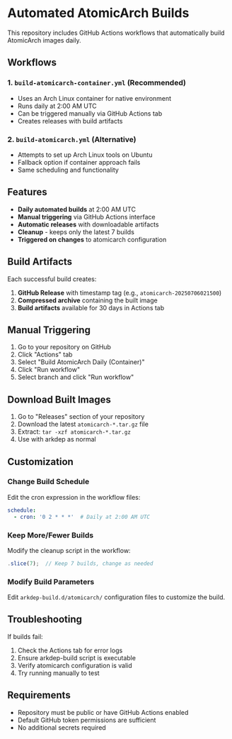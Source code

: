 # Automated AtomicArch Builds

This repository includes GitHub Actions workflows that automatically build AtomicArch images daily.

## Workflows

### 1. `build-atomicarch-container.yml` (Recommended)
- Uses an Arch Linux container for native environment
- Runs daily at 2:00 AM UTC
- Can be triggered manually via GitHub Actions tab
- Creates releases with build artifacts

### 2. `build-atomicarch.yml` (Alternative)
- Attempts to set up Arch Linux tools on Ubuntu
- Fallback option if container approach fails
- Same scheduling and functionality

## Features

- **Daily automated builds** at 2:00 AM UTC
- **Manual triggering** via GitHub Actions interface
- **Automatic releases** with downloadable artifacts
- **Cleanup** - keeps only the latest 7 builds
- **Triggered on changes** to atomicarch configuration

## Build Artifacts

Each successful build creates:
1. **GitHub Release** with timestamp tag (e.g., `atomicarch-20250706021500`)
2. **Compressed archive** containing the built image
3. **Build artifacts** available for 30 days in Actions tab

## Manual Triggering

1. Go to your repository on GitHub
2. Click "Actions" tab
3. Select "Build AtomicArch Daily (Container)"
4. Click "Run workflow"
5. Select branch and click "Run workflow"

## Download Built Images

1. Go to "Releases" section of your repository
2. Download the latest `atomicarch-*.tar.gz` file
3. Extract: `tar -xzf atomicarch-*.tar.gz`
4. Use with arkdep as normal

## Customization

### Change Build Schedule
Edit the cron expression in the workflow files:
```yaml
schedule:
  - cron: '0 2 * * *'  # Daily at 2:00 AM UTC
```

### Keep More/Fewer Builds
Modify the cleanup script in the workflow:
```javascript
.slice(7);  // Keep 7 builds, change as needed
```

### Modify Build Parameters
Edit `arkdep-build.d/atomicarch/` configuration files to customize the build.

## Troubleshooting

If builds fail:
1. Check the Actions tab for error logs
2. Ensure arkdep-build script is executable
3. Verify atomicarch configuration is valid
4. Try running manually to test

## Requirements

- Repository must be public or have GitHub Actions enabled
- Default GitHub token permissions are sufficient
- No additional secrets required
